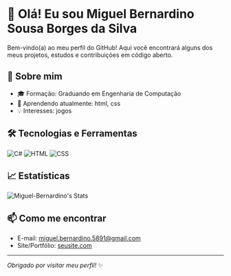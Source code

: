 # 👋 Olá! Eu sou Miguel Bernardino Sousa Borges da Silva

Bem-vindo(a) ao meu perfil do GitHub! Aqui você encontrará alguns dos meus projetos, estudos e contribuições em código aberto.

## 🚀 Sobre mim

- 🎓 Formação: Graduando em Engenharia de Computação
- 🌱 Aprendendo atualmente: html, css
- 💡 Interesses: jogos

## 🛠️ Tecnologias e Ferramentas

![C#](https://img.shields.io/badge/-CSharp-05122A?style=flat&logo=csharp&logoColor=white)
![HTML](https://img.shields.io/badge/-HTML5-05122A?style=flat&logo=html5)
![CSS](https://img.shields.io/badge/-CSS3-05122A?style=flat&logo=css3)

## 📈 Estatísticas

![Miguel-Bernardino's Stats](https://github-readme-stats.vercel.app/api?username=Miguel-Bernardino&theme=vue-dark&show_icons=true&hide_border=true&count_private=true)

## 📫 Como me encontrar

- E-mail: [miguel.bernardino.5891@gmail.com](mailto:miguel.bernardino.5891@gmail.com)
- Site/Portfólio: [seusite.com](https://seusite.com)

---

_Obrigado por visitar meu perfil!_ ✨
